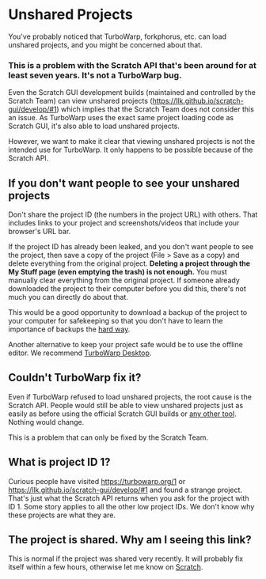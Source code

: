 # Unshared Projects

You've probably noticed that TurboWarp, forkphorus, etc. can load unshared projects, and you might be concerned about that.

### This is a problem with the Scratch API that's been around for at least seven years. It's not a TurboWarp bug.

Even the Scratch GUI development builds (maintained and controlled by the Scratch Team) can view unshared projects (https://llk.github.io/scratch-gui/develop/#1) which implies that the Scratch Team does not consider this an issue. As TurboWarp uses the exact same project loading code as Scratch GUI, it's also able to load unshared projects.

However, we want to make it clear that viewing unshared projects is not the intended use for TurboWarp. It only happens to be possible because of the Scratch API.

## If you don't want people to see your unshared projects

Don't share the project ID (the numbers in the project URL) with others. That includes links to your project and screenshots/videos that include your browser's URL bar.

If the project ID has already been leaked, and you don't want people to see the project, then save a copy of the project (File > Save as a copy) and delete everything from the original project. **Deleting a project through the My Stuff page (even emptying the trash) is not enough.** You must manually clear everything from the original project. If someone already downloaded the project to their computer before you did this, there's not much you can directly do about that.

This would be a good opportunity to download a backup of the project to your computer for safekeeping so that you don't have to learn the importance of backups the [hard way](https://ocular.jeffalo.net/search?q=project%20disappeared&sort=relevance).

Another alternative to keep your project safe would be to use the offline editor. We recommend [TurboWarp Desktop](https://desktop.turbowarp.org/).

## Couldn't TurboWarp fix it?

Even if TurboWarp refused to load unshared projects, the root cause is the Scratch API. People would still be able to view unshared projects just as easily as before using the official Scratch GUI builds or [any other tool](https://www.google.com/search?hl=en&q=unshared%20project%20viewer%20scratch). Nothing would change.

This is a problem that can only be fixed by the Scratch Team.

## What is project ID 1?

Curious people have visited https://turbowarp.org/1 or https://llk.github.io/scratch-gui/develop/#1 and found a strange project. That's just what the Scratch API returns when you ask for the project with ID 1. Some story applies to all the other low project IDs. We don't know why these projects are what they are.

## The project is shared. Why am I seeing this link?

This is normal if the project was shared very recently. It will probably fix itself within a few hours, otherwise let me know on [Scratch](https://scratch.mit.edu/users/GarboMuffin/#comments).
